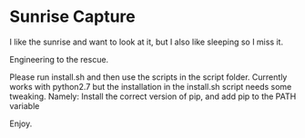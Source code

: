 # Sunrise Capture
I like the sunrise and want to look at it, but I also like sleeping so I miss it.

Engineering to the rescue.


Please run install.sh and then use the scripts in the script folder.
Currently works with python2.7 but the installation in the install.sh script needs some tweaking.
Namely: Install the correct version of pip, and add pip to the PATH variable

Enjoy.
